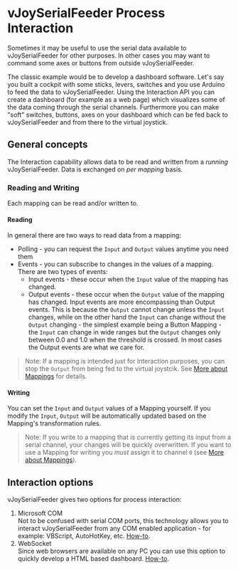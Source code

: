 # vJoySerialFeeder Process Interaction

Sometimes it may be useful to use the serial data available to vJoySerialFeeder
for other purposes. In other cases you may want to command some axes or buttons
from outside vJoySerialFeeder.

The classic example would be to develop a dashboard software. Let's say you built a cockpit
with some sticks, levers, switches and you use Arduino to feed the data to
vJoySerialFeeder. Using the Interaction API you can create a dashboard (for example as
a web page) which visualizes
some of the data coming through the serial channels. Furthermore you can make
"soft" switches, buttons, axes on your dashboard which can be fed back to
vJoySerialFeeder and from there to the virtual joystick.

## General concepts

The Interaction capability allows data to be read and written from a _running_
vJoySerialFeeder. Data is exchanged on _per mapping_ basis.

### Reading and Writing
Each mapping can be read and/or written to.

#### Reading
In general there are two ways to read data from a mapping:
* Polling - you can request the `Input` and `Output` values anytime you need them
* Events - you can subscribe to changes in the values of a mapping. There are
two types of events:
   * Input events - these occur when the `Input` value of the mapping has changed.
   * Output events - these occur when the `Output` value of the mapping has changed.
   Input events are more encompassing than Output events.
   This is because the `Output` cannot change unless the `Input` changes, while on
   the other hand the `Input` can change without the `Output` changing - the simplest
   example being a Button Mapping - the `Input` can change in wide ranges but the
   `Output` changes only between 0.0 and 1.0 when the threshold is crossed. In most
   cases the Output events are what we care for.

> Note: If a mapping is intended just for Interaction purposes, you can stop the
`Output` from being fed to the virtual joystcik. See [More about Mappings](Mappings.md) for details.

#### Writing
You can set the `Input` and `Output` values of a Mapping yourself. If you modify the `Input`, `Output`
will be automatically updated based on the Mapping's transformation rules.
> Note: If you write to a mapping that is currently getting its input from a serial
channel, your changes will be quickly overwritten. If you want to use a Mapping
for writing you _must_ assign it to channel `0` (see [More about Mappings](Mappings.md)).


## Interaction options

vJoySerialFeeder gives two options for process interaction:
1. Microsoft COM\
   Not to be confused with serial COM ports, this technology
allows you to interact vJoySerialFeeder from any COM enabled application -
for example: VBScript, AutoHotKey, etc. [How-to](COM.md).
2. WebSocket\
   Since web browsers are available on any PC you can use this
option to quickly develop a HTML based dashboard. [How-to](WebSocket.md).